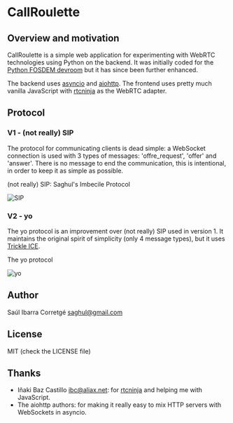 
# CallRoulette

## Overview and motivation

CallRoulette is a simple web application for experimenting with WebRTC technologies using Python
on the backend. It was initially coded for the [Python FOSDEM devroom](http://python-fosdem.org/)
but it has since been further enhanced.

The backend uses [asyncio](https://docs.python.org/3/library/asyncio.html) and
[aiohttp](http://aiohttp.readthedocs.org). The frontend uses pretty much vanilla JavaScript with
[rtcninja](https://github.com/eface2face/rtcninja.js) as the WebRTC adapter.


## Protocol

### V1 - (not really) SIP

The protocol for communicating clients is dead simple: a WebSocket connection is used with 3 types
of messages: 'offre_request', 'offer' and 'answer'. There is no message to end the communication,
this is intentional, in order to keep it as simple as possible.

(not really) SIP: Saghul's Imbecile Protocol

![SIP](https://raw.githubusercontent.com/saghul/CallRoulette/master/sip.jpg)

### V2 - yo

The yo protocol is an improvement over (not really) SIP used in version 1. It maintains the original
spirit of simplicity (only 4 message types), but it uses [Trickle ICE](https://webrtchacks.com/trickle-ice/).

The yo protocol

![yo](https://raw.githubusercontent.com/saghul/CallRoulette/master/yo.jpg)


## Author

Saúl Ibarra Corretgé <saghul@gmail.com>


## License

MIT (check the LICENSE file)


## Thanks

- Iñaki Baz Castillo <ibc@aliax.net>: for [rtcninja](https://github.com/eface2face/rtcninja.js)
  and helping me with JavaScript.
- The aiohttp authors: for making it really easy to mix HTTP servers with WebSockets in
  asyncio.

